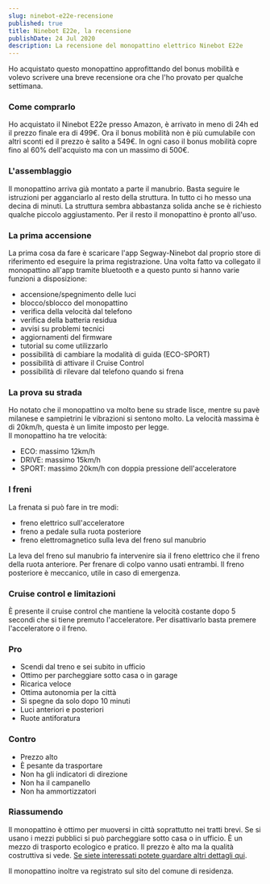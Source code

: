 ```yaml
---
slug: ninebot-e22e-recensione
published: true
title: Ninebot E22e, la recensione
publishDate: 24 Jul 2020
description: La recensione del monopattino elettrico Ninebot E22e
---
```


Ho acquistato questo monopattino approfittando del bonus mobilità e volevo scrivere una breve recensione ora che l'ho provato per qualche settimana.

<!--more-->

### Come comprarlo

Ho acquistato il Ninebot E22e presso Amazon, è arrivato in meno di 24h ed il prezzo finale era di 499€. Ora il bonus mobilità non è più cumulabile con altri sconti ed il prezzo è salito a 549€. In ogni caso il bonus mobilità copre fino al 60% dell'acquisto ma con un massimo di 500€.

### L'assemblaggio

Il monopattino arriva già montato a parte il manubrio. Basta seguire le istruzioni per agganciarlo al resto della struttura. In tutto ci ho messo una decina di minuti. La struttura sembra abbastanza solida anche se è richiesto qualche piccolo aggiustamento. Per il resto il monopattino è pronto all'uso.

### La prima accensione

La prima cosa da fare è scaricare l'app Segway-Ninebot dal proprio store di riferimento ed eseguire la prima registrazione. Una volta fatto va collegato il monopattino all'app tramite bluetooth e a questo punto si hanno varie funzioni a disposizione:

- accensione/spegnimento delle luci
- blocco/sblocco del monopattino
- verifica della velocità dal telefono
- verifica della batteria residua
- avvisi su problemi tecnici
- aggiornamenti del firmware
- tutorial su come utilizzarlo
- possibilità di cambiare la modalità di guida (ECO-SPORT)
- possibilità di attivare il Cruise Control
- possibilità di rilevare dal telefono quando si frena

### La prova su strada

Ho notato che il monopattino va molto bene su strade lisce, mentre su pavè milanese e sampietrini le vibrazioni si sentono molto. La velocità massima è di 20km/h, questa è un limite imposto per legge.  
Il monopattino ha tre velocità:
- ECO: massimo 12km/h
- DRIVE: massimo 15km/h
- SPORT: massimo 20km/h con doppia pressione dell'acceleratore

### I freni

La frenata si può fare in tre modi:
- freno elettrico sull'acceleratore
- freno a pedale sulla ruota posteriore
- freno elettromagnetico sulla leva del freno sul manubrio

La leva del freno sul manubrio fa intervenire sia il freno elettrico che il freno della ruota anteriore. Per frenare di colpo vanno usati entrambi. Il freno posteriore è meccanico, utile in caso di emergenza.

### Cruise control e limitazioni

È presente il cruise control che mantiene la velocità costante dopo 5 secondi che si tiene premuto l'acceleratore. Per disattivarlo basta premere l'acceleratore o il freno.

### Pro

- Scendi dal treno e sei subito in ufficio
- Ottimo per parcheggiare sotto casa o in garage
- Ricarica veloce
- Ottima autonomia per la città
- Si spegne da solo dopo 10 minuti
- Luci anteriori e posteriori
- Ruote antiforatura

### Contro

- Prezzo alto
- È pesante da trasportare
- Non ha gli indicatori di direzione
- Non ha il campanello
- Non ha ammortizzatori

### Riassumendo

Il monopattino è ottimo per muoversi in città soprattutto nei tratti brevi. Se si usano i mezzi pubblici si può parcheggiare sotto casa o in ufficio. È un mezzo di trasporto ecologico e pratico. Il prezzo è alto ma la qualità costruttiva si vede. [Se siete interessati potete guardare altri dettagli qui](https://amzn.to/3eTkoWF).

Il monopattino inoltre va registrato sul sito del comune di residenza.
